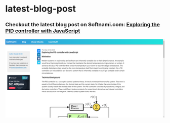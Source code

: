 # latest-blog-post
### Checkout the latest blog post on Softnami.com:  [Exploring the PID controller with JavaScript](https://www.softnami.com/posts_pr/exploring-the-pid-controller-with-javascript.html)

![alt text](./capture.PNG)

